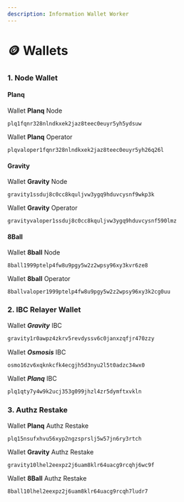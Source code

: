 ```yaml
---
description: Information Wallet Worker
---
```


# 🪙 Wallets

### 1. Node Wallet

#### Planq

Wallet **Planq** Node

```
plq1fqnr328nlndkxek2jaz8teec0euyr5yh5ydsuw
```

Wallet **Planq** Operator

```
plqvaloper1fqnr328nlndkxek2jaz8teec0euyr5yh26q26l
```

#### Gravity

Wallet **Gravity** Node

```
gravity1ssduj8c0cc8kquljvw3ygq9hduvcysnf9wkp3k
```

Wallet **Gravity** Operator

```
gravityvaloper1ssduj8c0cc8kquljvw3ygq9hduvcysnf590lmz
```

#### 8Ball



Wallet **8ball** Node

```
8ball1999ptelp4fw8u9pgy5w2z2wpsy96xy3kvr6ze8
```

Wallet **8ball** Operator

```
8ballvaloper1999ptelp4fw8u9pgy5w2z2wpsy96xy3k2cg0uu
```

###

### 2. IBC Relayer Wallet

Wallet _**Gravity**_ IBC

```bash
gravity1r0awpz4zkrv5revdyssv6c0janxzqfjr470zzy
```

Wallet _**Osmosis**_ IBC

```bash
osmo16zv6xqknkcfk4ecgjh5d3nyu2l5t0adzc34wx0
```

Wallet _**Planq**_ IBC

```bash
plq1qty7y4w9k2ucj353g099jhzl4zr5dymftxvkln
```



### 3. Authz Restake

Wallet **Planq** Authz Restake

```
plq15nsufxhvu56xyp2ngzsprslj5w57jn6ry3rtch
```

Wallet **Gravity** Authz Restake

```
gravity10lhel2eexpz2j6uam8klr64uacg9rcqhj6wc9f
```

Wallet **8Ball** Authz Restake

```
8ball10lhel2eexpz2j6uam8klr64uacg9rcqh7ludr7
```
